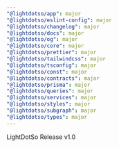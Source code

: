 ```yaml
---
"@lightdotso/app": major
"@lightdotso/eslint-config": major
"@lightdotso/changelog": major
"@lightdotso/docs": major
"@lightdotso/og": major
"@lightdotso/core": major
"@lightdotso/prettier": major
"@lightdotso/tailwindcss": major
"@lightdotso/tsconfig": major
"@lightdotso/const": major
"@lightdotso/contracts": major
"@lightdotso/prisma": major
"@lightdotso/queries": major
"@lightdotso/services": major
"@lightdotso/styles": major
"@lightdotso/subgraph": major
"@lightdotso/types": major
---
```


LightDotSo Release v1.0

